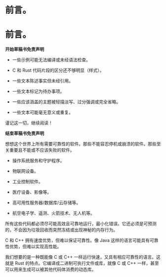 # 前言。

# 前言。

**开始草稿书免责声明**

+   一些示例可能无法编译或未经语法检查。

+   C 和 Rust 代码片段的区分还不够明显（样式）。

+   一些文本陈述事实但未经引用。

+   一些文本标记为待办事项。

+   一些应该涵盖的主题被轻描淡写、过分强调或完全省略。

+   一些文本可能毫无意义或重复。

谨记这一切，继续阅读！

**结束草稿书免责声明**

想想这个世界上所有需要可靠性的软件。那些不能容忍停机或崩溃的软件。那些至关重要且不能或不应该失败的软件。

+   操作系统服务和守护程序。

+   物联网设备。

+   工业控制软件。

+   医疗设备、影像等。

+   高可用性服务器/数据库/云存储等。

+   航空电子学、遥测、火箭技术、无人机等。

所有这些代码都必须尽可能高效且可靠地运行，最小化错误。它还必须是可预测的，不会因为垃圾回收而突然冻结或出现神秘的内存行为。

C 和 C++ 拥有速度优势，但难以保证可靠性。像 Java 这样的语言可能具有可靠性优势，但难以实现高性能。

我们想要的是一种既能像 C 或 C++ 一样运行快速，又具有相应可靠性的语言。这就是 Rust 的特点。它编译成二进制可执行文件或库，就像 C 或 C++ 一样，甚至可以用来生成可以被其他代码体消费的动态库。
